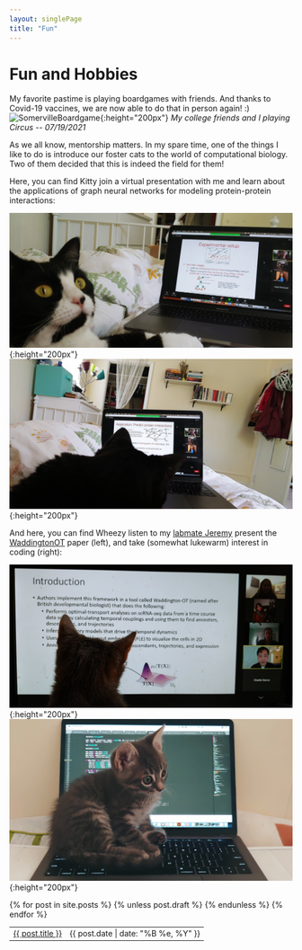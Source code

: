 ```yaml
---
layout: singlePage
title: "Fun"
---
```


# Fun and Hobbies
My favorite pastime is playing boardgames with friends. And thanks to Covid-19 vaccines, we are now able to do that in person again! :)
![SomervilleBoardgame](images/SomervilleBoardgame.png){:height="200px"}
*My college friends and I playing Circus -- 07/19/2021*

As we all know, mentorship matters. In my spare time, one of the things I like to do is introduce our foster cats to the world of computational biology. Two of them decided that this is indeed the field for them!

Here, you can find Kitty join a virtual presentation with me and learn about the applications of graph neural networks for modeling protein-protein interactions:<br>

![KittyLooks](images/KittyLooks.jpeg){:height="200px"}
![KittyPPI](images/KittyPPI.jpeg){:height="200px"} <br>

And here, you can find Wheezy listen to my [labmate Jeremy](https://rsinghlab.org/) present the [WaddingtonOT](https://www.cell.com/cell/pdf/S0092-8674(19)30039-X.pdf) paper (left), and take (somewhat lukewarm) interest in coding (right):

![WheezyOT](images/wheezyLearning.jpeg){:height="200px"}
![WheezySits](images/WheezSits.jpeg){:height="200px"}


<table class="table table-hover">
  {% for post in site.posts %}
    {% unless post.draft %}
    <tr>
      <td><a href="{{ post.url }}">{{ post.title }}</a></td>
      <td class="col-md-3" style="text-align: right;">{{ post.date | date: "%B %e, %Y" }}</td>
    </tr>
    {% endunless %}
  {% endfor %}
</table>